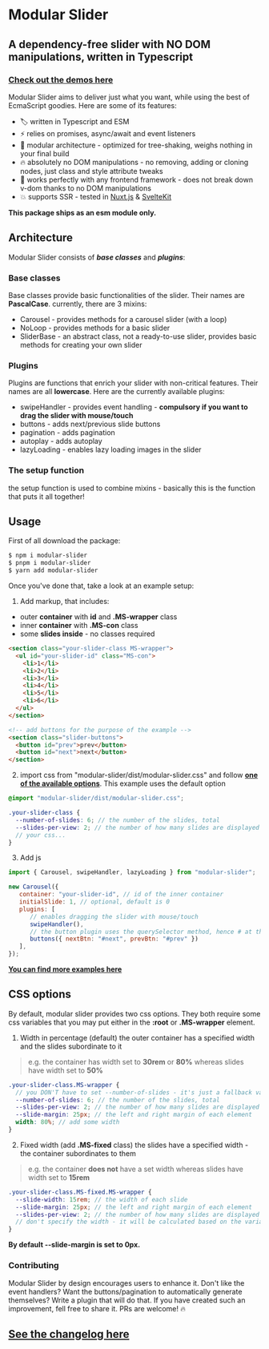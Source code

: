 # Modular Slider

## A dependency-free slider with NO DOM manipulations, written in Typescript

### [Check out the demos here](https://matb85.github.io/modular-slider/)

Modular Slider aims to deliver just what you want, while using the best of EcmaScript goodies. Here are some of its features:

- :label: written in Typescript and ESM
- :zap: relies on promises, async/await and event listeners
- :art: modular architecture - optimized for tree-shaking, weighs nothing in your final build
- :fire: absolutely no DOM manipulations - no removing, adding or cloning nodes, just class and style attribute tweaks
- :rocket: works perfectly with any frontend framework - does not break down v-dom thanks to no DOM manipulations
- :boom: supports SSR - tested in [Nuxt.js](https://nuxt.com/) & [SvelteKit](https://svelte.dev/)

**This package ships as an esm module only.**

## Architecture

Modular Slider consists of **_base classes_** and **_plugins_**:

### Base classes

Base classes provide basic functionalities of the slider. Their names are **PascalCase**. currently, there are 3 mixins:

- Carousel - provides methods for a carousel slider (with a loop)
- NoLoop - provides methods for a basic slider
- SliderBase - an abstract class, not a ready-to-use slider, provides basic methods for creating your own slider

### Plugins

Plugins are functions that enrich your slider with non-critical features. Their names are all **lowercase**. Here are the currently available plugins:

- swipeHandler - provides event handling - **compulsory if you want to drag the slider with mouse/touch**
- buttons - adds next/previous slide buttons
- pagination - adds pagination
- autoplay - adds autoplay
- lazyLoading - enables lazy loading images in the slider

### The setup function

the setup function is used to combine mixins - basically this is the function that puts it all together!

## Usage

First of all download the package:

```bash
$ npm i modular-slider
$ pnpm i modular-slider
$ yarn add modular-slider
```

Once you've done that, take a look at an example setup:

1. Add markup, that includes:

- outer **container** with **id** and **.MS-wrapper** class
- inner **container** with **.MS-con** class 
- some **slides inside** - no classes required

```html
<section class="your-slider-class MS-wrapper">
  <ul id="your-slider-id" class="MS-con">
    <li>1</li>
    <li>2</li>
    <li>3</li>
    <li>4</li>
    <li>5</li>
    <li>6</li>
  </ul>
</section>

<!-- add buttons for the purpose of the example -->
<section class="slider-buttons">
  <button id="prev">prev</button>
  <button id="next">next</button>
</section>
```

2. import css from "modular-slider/dist/modular-slider.css" and follow [**one of the available options**](#css-options). This example uses the default option

```scss
@import "modular-slider/dist/modular-slider.css";

.your-slider-class {
  --number-of-slides: 6; // the number of the slides, total
  --slides-per-view: 2; // the number of how many slides are displayed at once
  // your css...
}
```

3. Add js

```js
import { Carousel, swipeHandler, lazyLoading } from "modular-slider";

new Carousel({
   container: "your-slider-id", // id of the inner container
   initialSlide: 1, // optional, default is 0
   plugins: [
      // enables dragging the slider with mouse/touch
      swipeHandler(),
      // the button plugin uses the querySelector method, hence # at the beginning
      buttons({ nextBtn: "#next", prevBtn: "#prev" })
   ],
});
```

**[You can find more examples here](https://matb85.github.io/modular-slider/)**

## CSS options

By default, modular slider provides two css options. They both require some css variables that you may put either in the **:root** or **.MS-wrapper** element.

1. Width in percentage (default)
   the outer container has a specified width and the slides subordinate to it

> e.g. the container has width set to **30rem** or **80%** whereas slides have width set to **50%**

```scss
.your-slider-class.MS-wrapper {
  // you DON'T have to set --number-of-slides - it's just a fallback value just in case something goes wrong
  --number-of-slides: 6; // the number of the slides, total
  --slides-per-view: 2; // the number of how many slides are displayed at once
  --slide-margin: 25px; // the left and right margin of each element
  width: 80%; // add some width
}
```

2. Fixed width (add **.MS-fixed** class)
   the slides have a specified width - the container subordinates to them

> e.g. the container **does not** have a set width whereas slides have width set to **15rem**

```scss
.your-slider-class.MS-fixed.MS-wrapper {
  --slide-width: 15rem; // the width of each slide
  --slide-margin: 25px; // the left and right margin of each element
  --slides-per-view: 2; // the number of how many slides are displayed at once
  // don't specify the width - it will be calculated based on the variables above
}
```

**By default --slide-margin is set to 0px.**

### Contributing

Modular Slider by design encourages users to enhance it. Don't like the event handlers? Want the buttons/pagination to automatically generate themselves? Write a plugin that will do that. If you have created such an improvement, fell free to share it. PRs are welcome! :fire:

## [See the changelog here](https://github.com/Matb85/modular-slider/blob/master/CHANGELOG.md)
